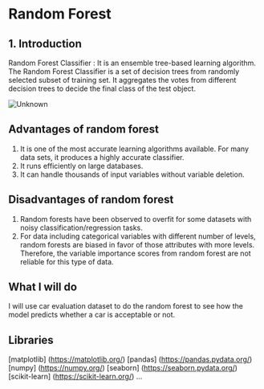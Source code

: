 # Random Forest #

## 1. Introduction ##
Random Forest Classifier :
It is an ensemble tree-based learning algorithm. The Random Forest Classifier is a set of decision trees from randomly selected subset of training set. It aggregates the votes from different decision trees to decide the final class of the test object.



![Unknown](https://user-images.githubusercontent.com/98185045/167270136-0efe9ed0-9edb-4c1a-bfa9-9864a0ab547c.png)

## Advantages of random forest ##
1. It is one of the most accurate learning algorithms available. For many data sets, it produces a highly accurate classifier.
2. It runs efficiently on large databases.
3. It can handle thousands of input variables without variable deletion.

## Disadvantages of random forest ##
1. Random forests have been observed to overfit for some datasets with noisy classification/regression tasks.
2. For data including categorical variables with different number of levels, random forests are biased in favor of those attributes with more levels. Therefore, the variable importance scores from random forest are not reliable for this type of data.


## What I will do ##

I will use car evaluation dataset to do the random forest to see how the model predicts whether a car is acceptable or not.
## Libraries ##

[matplotlib] (https://matplotlib.org/)
[pandas] (https://pandas.pydata.org/)
[numpy] (https://numpy.org/)
[seaborn] (https://seaborn.pydata.org/)
[scikit-learn] (https://scikit-learn.org/) ...
